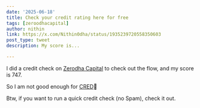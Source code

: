 ```yaml
---
date: '2025-06-18'
title: Check your credit rating here for free
tags: [zeroodhacapital]
author: nithin
link: https://x.com/Nithin0dha/status/1935239720558350603
post_type: tweet
description: My score is...

---
```

I did a credit check on [Zerodha Capital](https://zerodhacapital.com/) to check out the flow, and my score is 747. 

So I am not good enough for [CRED](https://x.com/CRED_club)😬

Btw, if you want to run a quick credit check (no Spam), check it out. 
